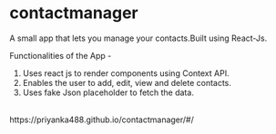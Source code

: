# contactmanager
A small app that lets you manage your contacts.Built using React-Js.

Functionalities of the App -

1. Uses react js to render components using Context API.
2. Enables the user to add, edit, view and delete contacts.
3. Uses fake Json placeholder to fetch the data.

<br>
https://priyanka488.github.io/contactmanager/#/
